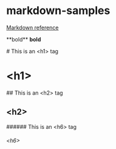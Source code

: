 # markdown-samples

[Markdown reference](https://guides.github.com/features/mastering-markdown/)

\*\*bold\*\*
**bold**

\# This is an \<h1\> tag
  # \<h1\>
\#\# This is an \<h2\> tag
  ## \<h2\>
\#\#\#\#\#\# This is an \<h6\> tag
  ###### \<h6\>
  
